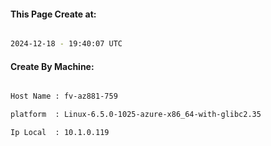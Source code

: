 
   
#### This Page Create at:

```bash

2024-12-18 - 19:40:07 UTC

```

#### Create By Machine:

```bash

Host Name : fv-az881-759

platform  : Linux-6.5.0-1025-azure-x86_64-with-glibc2.35

Ip Local  : 10.1.0.119

```

